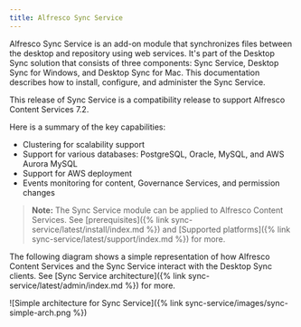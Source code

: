 ```yaml
---
title: Alfresco Sync Service
---
```


Alfresco Sync Service is an add-on module that synchronizes files between the desktop and repository using web services. It's part of the Desktop Sync solution that consists of three components: Sync Service, Desktop Sync for Windows, and Desktop Sync for Mac. This documentation describes how to install, configure, and administer the Sync Service.

This release of Sync Service is a compatibility release to support Alfresco Content Services 7.2.

Here is a summary of the key capabilities:

* Clustering for scalability support
* Support for various databases: PostgreSQL, Oracle, MySQL, and AWS Aurora MySQL
* Support for AWS deployment
* Events monitoring for content, Governance Services, and permission changes

> **Note:** The Sync Service module can be applied to Alfresco Content Services. See [prerequisites]({% link sync-service/latest/install/index.md %}) and [Supported platforms]({% link sync-service/latest/support/index.md %}) for more.

The following diagram shows a simple representation of how Alfresco Content Services and the Sync Service interact with the Desktop Sync clients. See [Sync Service architecture]({% link sync-service/latest/admin/index.md %}) for more.

![Simple architecture for Sync Service]({% link sync-service/images/sync-simple-arch.png %})
